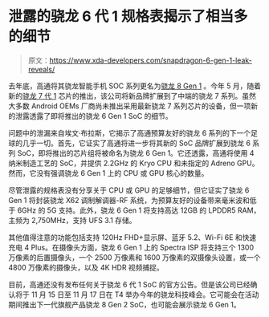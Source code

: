 # 泄露的骁龙 6 代 1 规格表揭示了相当多的细节

> 原文：<https://www.xda-developers.com/snapdragon-6-gen-1-leak-reveals/>

去年底，高通将其骁龙智能手机 SOC 系列更名为[骁龙 8 Gen 1](https://www.xda-developers.com/qualcomm-snapdragon-8-gen-1/) 。今年 5 月，随着新的[骁龙 7 代 1](https://www.xda-developers.com/qualcomm-snapdragon-7-gen-1/) 芯片的推出，该公司将新品牌扩展到了中端的骁龙 7 系列。虽然大多数 Android OEMs 厂商尚未推出采用最新骁龙 7 系列芯片的设备，但一项新的泄露透露了即将推出的骁龙 6 Gen 1 SoC 的细节。

问题中的泄漏来自埃文·布拉斯，它揭示了高通预算友好的骁龙 6 系列的下一个足球的几乎一切。首先，它证实了高通将进一步将其新的 SoC 品牌扩展到骁龙 6 系列 SoC，即将推出的芯片组将被命名为骁龙 6 Gen 1。它还透露，高通将使用 4 纳米制造工艺的 SoC，并提供 2.2GHz 的 Kryo CPU 和未指定的 Adreno GPU。然而，它没有强调骁龙 6 Gen 1 上的 CPU 或 GPU 核心的数量。

尽管泄露的规格表没有分享关于 CPU 或 GPU 的足够细节，但它证实了骁龙 6 Gen 1 将封装骁龙 X62 调制解调器-RF 系统，为预算友好的设备带来毫米波和低于 6GHz 的 5G 支持。此外，骁龙 6 Gen 1 将支持高达 12GB 的 LPDDR5 RAM，主频为 2,750MHz，支持 UFS 3.1 存储。

其他值得注意的功能包括支持 120Hz FHD+显示屏、蓝牙 5.2、Wi-Fi 6E 和快速充电 4 Plus。在摄像头方面，骁龙 6 Gen 1 上的 Spectra ISP 将支持三个 1300 万像素的后置摄像头，一个 2500 万像素和 1600 万像素的双摄像头设置，或一个 4800 万像素的摄像头，以及 4K HDR 视频捕捉。

目前，高通还没有发布任何关于骁龙 6 代 1 SoC 的官方公告。但是该公司已经确认将于 11 月 15 日至 11 月 17 日在 T4 举办今年的骁龙科技峰会。它可能会在活动期间推出下一代旗舰产品骁龙 8 Gen 2 SoC，也可能会展示骁龙 6 Gen 1。